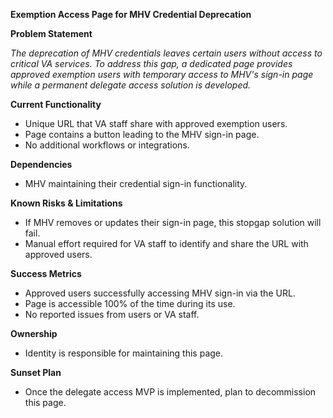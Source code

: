 **Exemption Access Page for MHV Credential Deprecation**

**Problem Statement**

*The deprecation of MHV credentials leaves certain users without access to critical VA services. To address this gap, a dedicated page provides approved exemption users with temporary access to MHV's sign-in page while a permanent delegate access solution is developed.*

**Current Functionality**

* Unique URL that VA staff share with approved exemption users.  
* Page contains a button leading to the MHV sign-in page.  
* No additional workflows or integrations.

**Dependencies**

* MHV maintaining their credential sign-in functionality.

**Known Risks & Limitations**

* If MHV removes or updates their sign-in page, this stopgap solution will fail.  
* Manual effort required for VA staff to identify and share the URL with approved users.

**Success Metrics**

* Approved users successfully accessing MHV sign-in via the URL.  
* Page is accessible 100% of the time during its use.  
* No reported issues from users or VA staff.

**Ownership**

* Identity is responsible for maintaining this page.

**Sunset Plan**

* Once the delegate access MVP is implemented, plan to decommission this page.

